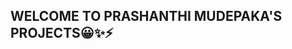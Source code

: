 ## WELCOME TO PRASHANTHI MUDEPAKA'S PROJECTS😀✨⚡

<!--
**prashanthimudepaka/prashanthimudepaka** is a ✨ ENTHUSIASTIC LEARNER ✨ 

Here are some ideas to get you started:

- 🔭 I AM UNDERGRADUATE STUDENT AT OSMANIA UNIVERSITY IN THE FIELD OF ARTIFICIAL INTELLIGENCE
- 🌱 I’m currently learning DSA, C++. PYTHON DATA SCIENCE
- 👯 I’m looking to collaborate on WEB DEVELOPMENT PROJECTS
- 🤔 I’m looking for help with DATA SCIENCE
- 💬 Ask me about WEB DEVELOPMENT
- 📫 How to reach me: mudepakaprashanthi26@gmail.com
- ⚡ Fun fact: lets code and rock!!😀
-->

